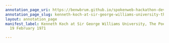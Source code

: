 ```yaml
---
annotation_page_uri: https://benwbrum.github.io/spokenweb-hackathon-development/annotations/kenneth-koch-at-sir-george-williams-university-the-poetry-series-19-february-1971-canvas-1-toc.json
annotation_page_slug: kenneth-koch-at-sir-george-williams-university-the-poetry-series-19-february-1971-canvas-1-toc
layout: annotation_page
manifest_label: Kenneth Koch at Sir George Williams University, The Poetry Series,
  19 February 1971

---
```

